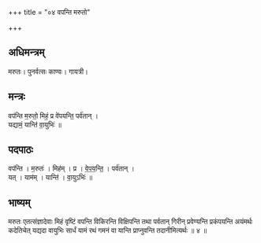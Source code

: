 +++
title = "०४ वपन्ति मरुतो"

+++
## अधिमन्त्रम्
मरुतः। पुनर्वत्सः काण्वः। गायत्री।

## मन्त्रः
वप॑न्ति म॒रुतो॒ मिहं॒ प्र वे॑पयन्ति॒ पर्व॑तान् ।  
यद्यामं॒ यान्ति॑ वा॒युभिः॑ ॥

## पदपाठः
वप॑न्ति । म॒रुतः॑ । मिह॑म् । प्र । वे॒प॒य॒न्ति॒ । पर्व॑तान् ।  
यत् । याम॑म् । यान्ति॑ । वा॒युऽभिः॑ ॥

## भाष्यम्
मरुतः एतत्संज्ञादेवाः मिहं वृष्टिं वपन्ति विकिरन्ति विक्षिपन्ति तथा पर्वतान् गिरीन् प्रवेण्यन्ति प्रकंपयन्ति अयंमर्थः कदेतिचेत् यद्यदा वायुभिः सार्धं यामं रथं गमनं वा यान्ति प्राप्नुवन्ति तदानीमित्यर्थः ॥ ४ ॥